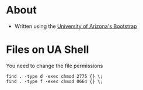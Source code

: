 # About 

* Written using the [University of Arizona's Bootstrap](http://bitbucket.org/uadigital/ua-bootstrap)

# Files on UA Shell

You need to change the file permissions 
```
find . -type d -exec chmod 2775 {} \;
find . -type f -exec chmod 0664 {} \;
```

